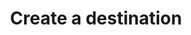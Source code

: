 ---
# -------------------------- #
#      ENDPOINT DETAILS      #
# -------------------------- #

type: "connect"
content-type: "api-endpoint"
endpoint: "destinations"
key: "create-a-destination"
version: "3"


# -------------------------- #
#       METHOD DETAILS       #
# -------------------------- #

title: "Create a destination"
method: "post"
short-url: |
  /v{{ endpoint.version }}{{ object.endpoint-url }}
full-url: |
  {{ api.base-url }}{{ endpoint.short-url | flatify }}
short: "{{ api.core-objects.destinations.create.short }}"
description: "{{ api.core-objects.destinations.create.description | flatify }}"


# -------------------------- #
#       METHOD ARGUMENTS     #
# -------------------------- #

arguments:
  - name: "type"
    required: true
    type: "string"
    description: "{{ connect.common.attributes.destination-type | flatify }}"

  - name: "connection"
    required: true
    type: "object"
    description: "A [Destination Form Properties object]({{ api.form-properties.destination-forms.section }}) corresponding to the value of `type`."


# -------------------------- #
#           RETURNS          #
# -------------------------- #

returns: |
  If successful, the API will return a status of `200 OK` and a [Destination object]({{ api.core-objects.destinations.object }}).


# ------------------------------ #
#   EXAMPLE REQUEST & RESPONSES  #
# ------------------------------ #

examples:
  - type: "Request"
    language: "json"
    subexamples:
      - type: "Create an Amazon S3 destination"
        code: |
          {% capture request-header %}
          curl -X {{ endpoint.method | upcase }} {{ endpoint.full-url | flatify | strip_newlines }}
               -H "Authorization: Bearer <ACCESS_TOKEN>" 
               -H "Content-Type: application/json"
               -d "{
          {% endcapture %}

          {{ request-header | flatify | lstrip | rstrip }}
                    "type":"s3",
                    "connection": {
                      "s3_bucket":"com-stitch-test-bucket",
                      "output_file_format":"csv",
                      "s3_key_format_string":"[integration_name]/[table_name]/[table_version]_[timestamp_loaded].csv",
                      "csv_delimiter":",",
                      "csv_force_quote":true
                      }
                   }"

      - type: "Create an Amazon Redshift destination"
        code: |
          {{ request-header | flatify | lstrip | rstrip }}
                    "type":"redshift",
                    "connection": {
                      "host":"<HOST>",
                      "port":5439,
                      "username":"<USERNAME>",
                      "database":"<DATABASE>",
                      "password":"<PASSWORD>",
                      "ssl":false
                      }
                   }"

      - type: "Create a PostgreSQL destination"
        code: |
          {{ request-header | flatify | lstrip | rstrip }}
                    "type":"postgres",
                    "connection": {
                      "host":"<HOST>",
                      "port":5432,
                      "username":"<USERNAME>",
                      "database":"<DATABASE>",
                      "password":"<PASSWORD>",
                      "ssl":false
                      }
                   }"

      - type: "Create a Snowflake destination"
        code: |
          {{ request-header | flatify | lstrip | rstrip }}
                    "type":"snowflake",
                    "connection": {
                      "host":"<HOST>",
                      "port":443,
                      "user":"<USERNAME>",
                      "warehouse":"<WAREHOUSE>",
                      "database":"<DATABASE>",
                      "password":"<PASSWORD>",
                      "role":"<OPTIONAL_ROLE>",
                      "ssl":false
                      }
                   }"

  - type: "Response"
    language: "json"
    subexamples:
      - type: "Amazon S3 destination response"
        description: |
          **Note**: There are additional steps to creating an Amazon S3 destination beyond submitting a successful request to this endpoint. Refer to the [Amazon S3 Destination Form Property documentation]({{ api.form-properties.destination-forms.section | append: "-amazon-s3-object" }}) for more info.
        code: |
          {% capture response-header %}
          HTTP/1.1 200 OK
          Content-Type: application/json;charset=ISO-8859-1

          {
            "id":"<DESTINATION_ID>",
            "type":"[DESTINATION-TYPE]",
            "created_at":"2018-02-06T15:36:36Z",
            "updated_at":"2018-02-06T15:36:36Z",
            "connection": {
          {% endcapture %}

          {% capture last-check-object %}
            "last_check":{
                "error":false,
                "started_at":"2018-02-06T16:15:19Z",
                "completed_at":"2018-02-06T16:16:21Z"
            }
          }
          {% endcapture %}

          {{ response-header | flatify | replace: "[DESTINATION-TYPE]","s3" | lstrip | rstrip }}
                "s3_bucket":"com-stitch-test-bucket",
                "output_file_format":"csv",
                "s3_key_format_string":"[integration_name]/[table_name]/[table_version]_[timestamp_loaded].csv",
                "csv_delimiter":",",
                "csv_force_quote":true,
                "sentinel_key":"stitch-challenge-file-af295ad1-7a4b-4881-89dc-c9be27de13a5"
            },
          {{ last-check-object | rstrip }}

      - type: "Amazon Redshift destination response"    
        code: |
          {{ response-header | flatify | replace: "[DESTINATION-TYPE]","redshift" | lstrip | rstrip }}
                "host":"<HOST>",
                "port":5439,
                "username":"<USERNAME>",
                "database":"<DATABASE>",
                "password":"<PASSWORD>",
                "ssl":false
            },
          {{ last-check-object | rstrip }}

      - type: "PostgreSQL destination response"    
        code: |
          {{ response-header | flatify | replace: "[DESTINATION-TYPE]","postgres" | lstrip | rstrip }}
                "host":"<HOST>",
                "port":5432,
                "username":"<USERNAME>",
                "database":"<DATABASE>",
                "password":"<PASSWORD>",
                "ssl":false
            },
          {{ last-check-object | rstrip }}

      - type: "Snowflake destination response"    
        code: |
          {{ response-header | flatify | replace: "[DESTINATION-TYPE]","snowflake" | lstrip | rstrip }}
                "host":"<HOST>",
                "port":443,
                "user":"<USERNAME>",
                "warehouse":"<WAREHOUSE>",
                "database":"<DATABASE>",
                "password":"<PASSWORD>",
                "role":"<OPTIONAL_ROLE>",
                "ssl":false
            },
          {{ last-check-object | rstrip }}

  - type: "Errors"
---